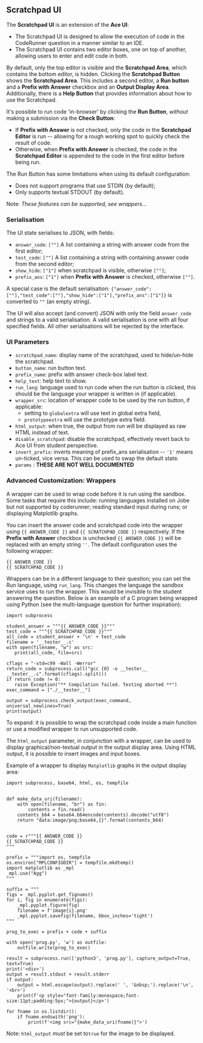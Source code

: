## Scratchpad UI
The **Scratchpad UI** is an extension of the **Ace UI**:
- The Scratchpad UI is designed to allow the execution of code in the CodeRunner question in a manner similar to an IDE.
- The Scratchpad UI contains two editor boxes, one on top of another, allowing users to enter and edit code in both.

By default, only the top editor is visible and the **Scratchpad Area**, which contains the bottom editor, is hidden. 
Clicking the **Scratchpad Button** shows the **Scratchpad Area**. 
This includes a second editor, a **Run button** and a **Prefix with Answer** checkbox and an **Output Display Area**. 
Additionally, there is a **Help Button** that provides information about how to use the Scratchpad. 

It's possible to run code 'in-browser' by clicking the **Run Button**, _without_ making a submission via the **Check Button**:
- If **Prefix with Answer** is not checked, only the code in the **Scratchpad Editor** is run -- allowing for a rough working spot to quickly check the result of code.
- Otherwise, when **Prefix with Answer** is checked, the code in the **Scratchpad Editor** is appended to the code in the first editor before being run.

The Run Button has some limitations when using its default configuration:
- Does not support programs that use STDIN (by default);
- Only supports textual STDOUT (by default).

Note: *These features can be supported, see wrappers...*

### Serialisation
The UI state serialises to JSON, with fields:
- `answer_code`: `[""]` A list containing a string with answer code from the first editor;
- `test_code`: `[""]` A list containing a string with containing answer code from the second editor;
- `show_hide`: `["1"]` when scratchpad is visible, otherwise `[""]`;
- `prefix_ans`: `["1"]` when **Prefix with Answer** is checked, otherwise `[""]`.

A special case is the default serialisation: `{"answer_code":[""],"test_code":[""],"show_hide":["1"],"prefix_ans":["1"]}` is converted to `""` (an empty string).

The UI will also accept (and convert) JSON with only the field `answer_code` and strings to a valid serialisation.
A valid serialisation is one with all four specified fields. All other serialisations will be rejected by the interface.

### UI Parameters

- `scratchpad_name`: display name of the scratchpad, used to hide/un-hide the scratchpad.
- `button_name`: run button text.
- `prefix_name`: prefix with answer check-box label text.
- `help_text`: help text to show.
- `run_lang`: language used to run code when the run button is clicked, this should be the language your wrapper is written in (if applicable).
- `wrapper_src`: location of wrapper code to be used by the run button, if applicable:
    - setting to `globalextra` will use text in global extra field,
    - `prototypeextra` will use the prototype extra field.
- `html_output`: when true, the output from run will be displayed as raw HTML instead of text.
- `disable_scratchpad`:	disable the scratchpad, effectively revert back to Ace UI from student perspective.
- `invert_prefix`: inverts meaning of prefix_ans serialisation -- `'1'` means un-ticked, vice versa. This can be used to swap the default state.
- `params` : **THESE ARE NOT WELL DOCUMENTED**


### Advanced Customization: Wrappers
A wrapper can be used to wrap code before it is run using the sandbox.
Some tasks that require this include: running languages installed on Jobe but not supported by coderunner; reading standard input during runs; or displaying Matplotlib graphs.


You can insert the answer code and scratchpad code into the wrapper using `{{ ANSWER_CODE }}` and `{{ SCRATCHPAD_CODE }}` respectively.
If the **Prefix with Answer** checkbox is unchecked `{{ ANSWER_CODE }}` will be replaced with an empty string `''`.
The default configuration uses the following wrapper:


```
{{ ANSWER_CODE }}
{{ SCRATCHPAD_CODE }}
```

Wrappers can be in a different language to their question; you can set the Run language, using `run_lang`. 
This changes the language the sandbox service uses to run the wrapper.
This would be invisible to the student answering the question. 
Below is an example of a C program being wrapped using Python (see the multi-language question for further inspiration):
 ```
 import subprocess
 
student_answer = """{{ ANSWER_CODE }}"""
test_code = """{{ SCRATCHPAD_CODE }}"""
all_code = student_answer + '\n' + test_code
 filename = '__tester__.c'
 with open(filename, "w") as src:
    print(all_code, file=src)

cflags = "-std=c99 -Wall -Werror"
return_code = subprocess.call("gcc {0} -o __tester__ __tester__.c".format(cflags).split())
if return_code != 0:
    raise Exception("** Compilation failed. Testing aborted **")
exec_command = ["./__tester__"]
 
 output = subprocess.check_output(exec_command, universal_newlines=True)
print(output)
 ```
To expand: it is possible to wrap the scratchpad code inside a main function or use a modified wrapper to run unsupported code.

The `html_output` parameter, in conjunction with a wrapper, can be used to display graphical/non-textual output in the output display area. Using HTML output, it is possible to insert images and input boxes.

Example of a wrapper to display `Matplotlib` graphs in the output display area:
```
import subprocess, base64, html, os, tempfile


def make_data_uri(filename):
    with open(filename, "br") as fin:
        contents = fin.read()
    contents_b64 = base64.b64encode(contents).decode("utf8")
    return "data:image/png;base64,{}".format(contents_b64)


code = r"""{{ ANSWER_CODE }}
{{ SCRATCHPAD_CODE }}
"""

prefix = """import os, tempfile
os.environ["MPLCONFIGDIR"] = tempfile.mkdtemp()
import matplotlib as _mpl
_mpl.use("Agg")
"""

suffix = """
figs = _mpl.pyplot.get_fignums()
for i, fig in enumerate(figs):
    _mpl.pyplot.figure(fig)
    filename = f'image{i}.png'
    _mpl.pyplot.savefig(filename, bbox_inches='tight')
"""

prog_to_exec = prefix + code + suffix

with open('prog.py', 'w') as outfile:
    outfile.write(prog_to_exec)

result = subprocess.run(['python3', 'prog.py'], capture_output=True, text=True)
print('<div>')
output = result.stdout + result.stderr
if output:
    output = html.escape(output).replace(' ', '&nbsp;').replace('\n', '<br>')
    print(f'<p style="font-family:monospace;font-size:11pt;padding:5px;">{output}</p>')

for fname in os.listdir():
    if fname.endswith('png'):
        print(f'<img src="{make_data_uri(fname)}">')
```
Note: `html_output` *must* be set to`true` for the image to be displayed.
